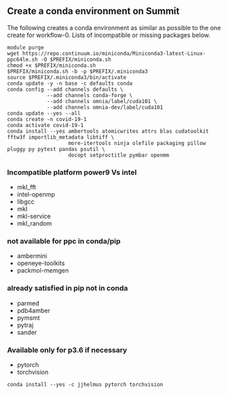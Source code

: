 ## Create a conda environment on Summit

The following creates a conda environment as similar as possible to the one create for workflow-0. Lists of incompatible or missing packages below.

```
module purge
wget https://repo.continuum.io/miniconda/Miniconda3-latest-Linux-ppc64le.sh -O $PREFIX/miniconda.sh
chmod +x $PREFIX/miniconda.sh
$PREFIX/miniconda.sh -b -p $PREFIX/.miniconda3
source $PREFIX/.miniconda3/bin/activate
conda update -y -n base -c defaults conda
conda config --add channels defaults \
             --add channels conda-forge \
             --add channels omnia/label/cuda101 \
             --add channels omnia-dev/label/cuda101
conda update --yes --all
conda create -n covid-19-1
conda activate covid-19-1
conda install --yes ambertools atomicwrites attrs blas cudatoolkit fftw3f importlib_metadata libtiff \
                    more-itertools ninja olefile packaging pillow pluggy py pytest pandas psutil \
                    docopt setproctitle pymbar openmm
```
### Incompatible platform power9 Vs intel
- mkl_fft
- intel-openmp
- libgcc
- mkl
- mkl-service
- mkl_random

### not available for ppc in conda/pip
- ambermini
- openeye-toolkits
- packmol-memgen

### already satisfied in pip not in conda
- parmed 
- pdb4amber 
- pymsmt
- pytraj
- sander

### Available only for p3.6 if necessary
- pytorch
- torchvision
```
conda install --yes -c jjhelmus pytorch torchvision
```
